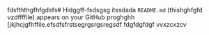 fdsfththgfhfgdsfs# Hidggff-fsdsgsg itssdada `README.md` (thishghfgfd
vzdffffile) appears on your GitHub proghghh
[jkjhcjgfhffile.efsdfsfrstsegrgsrgsregsdf
fdgfdgfdgf
vvxzcxzcv
